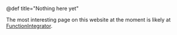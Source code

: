 @def title="Nothing here yet"

The most interesting page on this website at the moment is likely at [FunctionIntegrator](/FunctionIntegrator).
